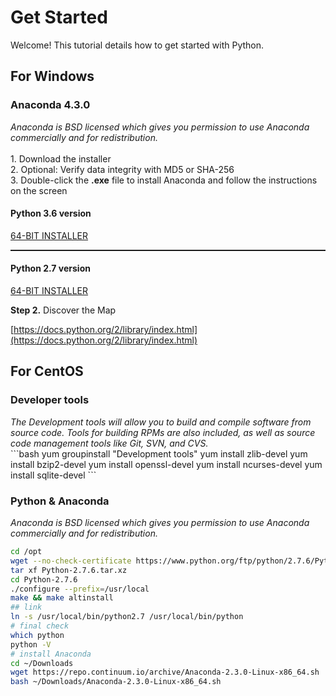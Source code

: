 # Get Started

Welcome! This tutorial details how to get started with Python.

## For Windows

### Anaconda 4.3.0

<div class="row">
<div class="col-sm-6">
<i>Anaconda is BSD licensed which gives you permission to use Anaconda commercially and for redistribution.</i>
<br/><br/>
1. Download the installer <br/>
2. Optional: Verify data integrity with MD5 or SHA-256  <br/>
3. Double-click the <b>.exe</b> file to install Anaconda and follow the instructions on the screen

</div>
<div class="col-sm-6 text-center">
<h4>Python 3.6 version</h4>
<a class="btn btn-success" href="https://repo.continuum.io/archive/Anaconda3-4.3.0.1-Windows-x86_64.exe" target="_blank">64-BIT INSTALLER</a>
<br/>
<hr style="border-top: 1px solid rgba(51, 51, 51, 0.24);">
<h4>Python 2.7 version</h4>
<a class="btn btn-success" href="https://repo.continuum.io/archive/Anaconda2-4.3.0.1-Windows-x86_64.exe" target="_blank">64-BIT INSTALLER</a>
<br/>
</div>
</div>


**Step 2.** Discover the Map

[https://docs.python.org/2/library/index.html](https://docs.python.org/2/library/index.html)


## For CentOS

### Developer tools
<div class="row">
<div class="col-sm-6">
<i>The Development tools will allow you to build and compile software from source code. Tools for building RPMs are also included, as well as source code management tools like Git, SVN, and CVS.</i>
</div>
<div class="col-sm-6">
```bash
yum groupinstall "Development tools"
yum install zlib-devel
yum install bzip2-devel
yum install openssl-devel
yum install ncurses-devel
yum install sqlite-devel
```
</div>
</div>

### Python & Anaconda
<div class="row">
<div class="col-sm-6">
<i>Anaconda is BSD licensed which gives you permission to use Anaconda commercially and for redistribution.</i>
</div>
<div class="col-sm-6">

```bash
cd /opt
wget --no-check-certificate https://www.python.org/ftp/python/2.7.6/Python-2.7.6.tar.xz
tar xf Python-2.7.6.tar.xz
cd Python-2.7.6
./configure --prefix=/usr/local
make && make altinstall
## link
ln -s /usr/local/bin/python2.7 /usr/local/bin/python
# final check
which python
python -V
# install Anaconda
cd ~/Downloads
wget https://repo.continuum.io/archive/Anaconda-2.3.0-Linux-x86_64.sh
bash ~/Downloads/Anaconda-2.3.0-Linux-x86_64.sh
```
</div>
</div>
